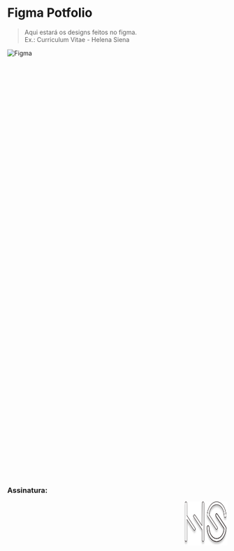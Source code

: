 # Figma Potfolio
>  Aqui estará os designs feitos no figma. <br>
   > Ex.: Curriculum Vitae -  Helena Siena
  <img align="left" alt="Figma" height="1000" width="700" src="https://raw.githubusercontent.com/HelenaSiena/Figma-Potfolio/318093c40162d83e374042392efe0152f11afcbc/Figma%20Projects/CV%20Helena%20Siena.svg">

### Assinatura:
  <img align="right" alt="Figma" height="100" width="100" src="https://raw.githubusercontent.com/HelenaSiena/Figma-Potfolio/318093c40162d83e374042392efe0152f11afcbc/Figma%20Projects/Project%20Lading%20Page%20HS/Logo-HS-footer.svg">

